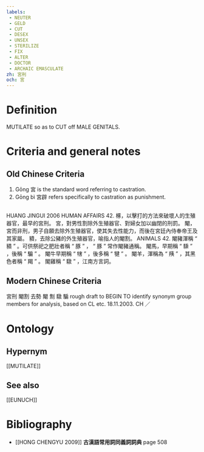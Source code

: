 ```yaml
---
labels: 
 - NEUTER
 - GELD
 - CUT
 - DESEX
 - UNSEX
 - STERILIZE
 - FIX
 - ALTER
 - DOCTOR
 - ARCHAIC EMASCULATE
zh: 宮刑
och: 宮
---
```


# Definition
MUTILATE so as to CUT off MALE GENITALS.
# Criteria and general notes
## Old Chinese Criteria
1. Gōng 宮 is the standard word referring to castration.
2. Gōng bì 宮辟 refers specifically to castration as punishment.
## 
HUANG JINGUI 2006
HUMAN AFFAIRS 42.
椓，以擊打的方法來破壞人的生殖器官，最早的宮刑。
宮，對男性割除外生殖器官、對婦女加以幽閉的刑罰。
閹，宮而非刑，男子自願去除外生殖器官，使其失去性能力，而後在宮廷內侍奉帝王及其家屬。
豶，去除公豬的外生殖器官，喻指人的閹割。
ANIMALS 42.
閹豬渾稱 “ 豶 ” 。可供祭祀之肥壯者稱 “ 豚 ” ， “ 豚 ” 常作閹豬通稱。
閹馬，早期稱 “ 騬 ” ，後稱 “ 騸 ” 。
閹牛早期稱 “ 犗 ” ，後多稱 “ 犍 ” 。
閹羊，渾稱為 “ 羠 ” ，其黑色者稱 “ 羯 ” 。
閣雞稱 “ 驐 ” ，江南方言詞。
## Modern Chinese Criteria
宮刑
閹割
去勢
閹
劁
驐
騸
rough draft to BEGIN TO identify synonym group members for analysis, based on CL etc. 18.11.2003. CH ／
# Ontology

## Hypernym
[[MUTILATE]]
## See also
[[EUNUCH]]
# Bibliography
- [[HONG CHENGYU 2009]]
**古漢語常用詞同義詞詞典** page 508
